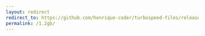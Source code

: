 ```yaml
---
layout: redirect
redirect_to: https://github.com/henrique-coder/turbospeed-files/releases/download/turbospeed-files/turbospeed-file-1.2gb.bin
permalink: /1.2gb/
---
```

